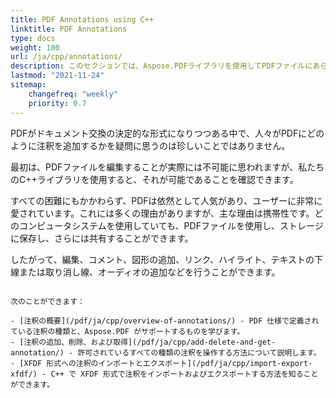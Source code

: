 ```yaml
---
title: PDF Annotations using C++
linktitle: PDF Annotations
type: docs
weight: 100
url: /ja/cpp/annotations/
description: このセクションでは、Aspose.PDFライブラリを使用してPDFファイルにあらゆる種類の注釈を追加する方法を示します。C++で注釈を描画、開く、または追加する方法を学びます。
lastmod: "2021-11-24"
sitemap:
    changefreq: "weekly"
    priority: 0.7
---
```


PDFがドキュメント交換の決定的な形式になりつつある中で、人々がPDFにどのように注釈を追加するかを疑問に思うのは珍しいことではありません。

最初は、PDFファイルを編集することが実際には不可能に思われますが、私たちのC++ライブラリを使用すると、それが可能であることを確認できます。

すべての困難にもかかわらず、PDFは依然として人気があり、ユーザーに非常に愛されています。これには多くの理由がありますが、主な理由は携帯性です。どのコンピュータシステムを使用していても、PDFファイルを使用し、ストレージに保存し、さらには共有することができます。

したがって、編集、コメント、図形の追加、リンク、ハイライト、テキストの下線または取り消し線、オーディオの追加などを行うことができます。
``` - Aspose.PDF for C++ を使用して、PDF ファイルに注釈を追加する機能を利用します。

次のことができます：

- [注釈の概要](/pdf/ja/cpp/overview-of-annotations/) - PDF 仕様で定義されている注釈の種類と、Aspose.PDF がサポートするものを学びます。
- [注釈の追加、削除、および取得](/pdf/ja/cpp/add-delete-and-get-annotation/) - 許可されているすべての種類の注釈を操作する方法について説明します。
- [XFDF 形式への注釈のインポートとエクスポート](/pdf/ja/cpp/import-export-xfdf/) - C++ で XFDF 形式で注釈をインポートおよびエクスポートする方法を知ることができます。